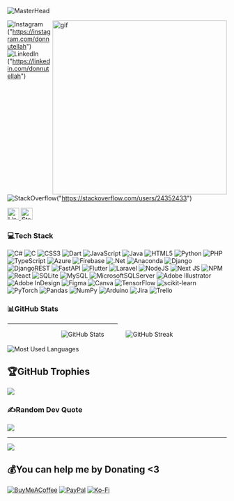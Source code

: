 ![MasterHead](https://i.ibb.co/V3chh9j/donnalynnn-1600-x-350-px.png)

<img align="right" alt="gif" height="400" src="https://media1.giphy.com/media/v1.Y2lkPTc5MGI3NjExamgwOGptMTB6NTR3eWtidXg4ZWV0cWg5NjM5bzUwNmZ4YTd4cHc4ZCZlcD12MV9pbnRlcm5hbF9naWZfYnlfaWQmY3Q9cw/GtzQjfXMnEoRi1ml1Y/giphy.gif">


    
![Instagram](https://img.shields.io/badge/Instagram-%20-white?logo=cat&logoColor=white&labelColor=789798&color=789798)("https://instagram.com/donnutellah")
![LinkedIn](https://img.shields.io/badge/LinkedIn-%20-white?logo=cat&logoColor=white&labelColor=789798&color=789798)("https://linkedin.com/donnutellah")
![StackOverflow](https://img.shields.io/badge/StackOverflow-%20-white?logo=cat&logoColor=white&labelColor=789798&color=789798)("https://stackoverflow.com/users/24352433")



  <a href="https://linkedin.com/in/donnalynnn">
    <img height="27" src="https://i.ibb.co/FzY5tsD/2.png" alt="LinkedIn"/>
  </a>
  <a href="https://stackoverflow.com/users/24352433">
    <img height="27" src="https://i.ibb.co/3dgZDCt/3.png" alt="Stack Overflow"/>
  </a>



<h3 align="left">💻Tech Stack</h3>

![C#](https://img.shields.io/badge/c%23-%23239120.svg?style=flat&logo=c-sharp&logoColor=white) ![C](https://img.shields.io/badge/c-%2300599C.svg?style=flat&logo=c&logoColor=white) ![CSS3](https://img.shields.io/badge/css3-%231572B6.svg?style=flat&logo=css3&logoColor=white) ![Dart](https://img.shields.io/badge/dart-%230175C2.svg?style=flat&logo=dart&logoColor=white) ![JavaScript](https://img.shields.io/badge/javascript-%23323330.svg?style=flat&logo=javascript&logoColor=%23F7DF1E) ![Java](https://img.shields.io/badge/java-%23ED8B00.svg?style=flat&logo=java&logoColor=white) ![HTML5](https://img.shields.io/badge/html5-%23E34F26.svg?style=flat&logo=html5&logoColor=white) ![Python](https://img.shields.io/badge/python-3670A0?style=flat&logo=python&logoColor=ffdd54) ![PHP](https://img.shields.io/badge/php-%23777BB4.svg?style=flat&logo=php&logoColor=white) ![TypeScript](https://img.shields.io/badge/typescript-%23007ACC.svg?style=flat&logo=typescript&logoColor=white) ![Azure](https://img.shields.io/badge/azure-%230072C6.svg?style=flat&logo=azure-devops&logoColor=white) ![Firebase](https://img.shields.io/badge/firebase-%23039BE5.svg?style=flat&logo=firebase) ![.Net](https://img.shields.io/badge/.NET-5C2D91?style=flat&logo=.net&logoColor=white) ![Anaconda](https://img.shields.io/badge/Anaconda-%2344A833.svg?style=flat&logo=anaconda&logoColor=white) ![Django](https://img.shields.io/badge/django-%23092E20.svg?style=flat&logo=django&logoColor=white) ![DjangoREST](https://img.shields.io/badge/DJANGO-REST-ff1709?style=flat&logo=django&logoColor=white&color=ff1709&labelColor=gray) ![FastAPI](https://img.shields.io/badge/FastAPI-005571?style=flat&logo=fastapi) ![Flutter](https://img.shields.io/badge/Flutter-%2302569B.svg?style=flat&logo=Flutter&logoColor=white) ![Laravel](https://img.shields.io/badge/laravel-%23FF2D20.svg?style=flat&logo=laravel&logoColor=white) ![NodeJS](https://img.shields.io/badge/node.js-6DA55F?style=flat&logo=node.js&logoColor=white) ![Next JS](https://img.shields.io/badge/Next-black?style=flat&logo=next.js&logoColor=white) ![NPM](https://img.shields.io/badge/NPM-%23000000.svg?style=flat&logo=npm&logoColor=white) ![React](https://img.shields.io/badge/react-%2320232a.svg?style=flat&logo=react&logoColor=%2361DAFB) ![SQLite](https://img.shields.io/badge/sqlite-%2307405e.svg?style=flat&logo=sqlite&logoColor=white) ![MySQL](https://img.shields.io/badge/mysql-%2300f.svg?style=flat&logo=mysql&logoColor=white) ![MicrosoftSQLServer](https://img.shields.io/badge/Microsoft%20SQL%20Sever-CC2927?style=flat&logo=microsoft%20sql%20server&logoColor=white) ![Adobe Illustrator](https://img.shields.io/badge/adobeillustrator-%23FF9A00.svg?style=flat&logo=adobeillustrator&logoColor=white) ![Adobe InDesign](https://img.shields.io/badge/Adobe%20InDesign-49021F?style=flat&logo=adobeindesign&logoColor=white) 	![Figma](https://img.shields.io/badge/figma-%23F24E1E.svg?style=flat&logo=figma&logoColor=white) ![Canva](https://img.shields.io/badge/Canva-%2300C4CC.svg?style=flat&logo=Canva&logoColor=white) ![TensorFlow](https://img.shields.io/badge/TensorFlow-%23FF6F00.svg?style=flat&logo=TensorFlow&logoColor=white) ![scikit-learn](https://img.shields.io/badge/scikit--learn-%23F7931E.svg?style=flat&logo=scikit-learn&logoColor=white) ![PyTorch](https://img.shields.io/badge/PyTorch-%23EE4C2C.svg?style=flat&logo=PyTorch&logoColor=white) ![Pandas](https://img.shields.io/badge/pandas-%23150458.svg?style=flat&logo=pandas&logoColor=white) ![NumPy](https://img.shields.io/badge/numpy-%23013243.svg?style=flat&logo=numpy&logoColor=white) ![Arduino](https://img.shields.io/badge/-Arduino-00979D?style=flat&logo=Arduino&logoColor=white) ![Jira](https://img.shields.io/badge/jira-%230A0FFF.svg?style=flat&logo=jira&logoColor=white) ![Trello](https://img.shields.io/badge/Trello-%23026AA7.svg?style=flat&logo=Trello&logoColor=white)



<h3 align="left">📊GitHub Stats </h3>

<div align="left">
  <hr style="width:50%;border:0.1px solid #ccc;"/>

  <!-- Flexbox-like effect for side-by-side images -->
  <div style="display: flex; justify-content: center; align-items: center; gap: 50px;">
   <img src="https://github-readme-stats.vercel.app/api?username=donnalynnn&show_icons=true&theme=react&locale=en" alt="GitHub Stats" />
   <img src="https://github-readme-streak-stats.herokuapp.com/?user=donnalynnn&theme=react" alt="GitHub Streak" />
    
  </div>

  <br/>

  <!-- Single image below -->
  <div>
    <img src="https://github-readme-stats.vercel.app/api/top-langs?username=donnalynnn&show_icons=true&theme=react&locale=en&layout=compact" alt="Most Used Languages" />
  </div>
</div>

## 🏆GitHub Trophies
![](https://github-trophies.vercel.app/?username=donnalynnn&theme=nord&no-frame=false&no-bg=true&margin-w=4)

### ✍️Random Dev Quote
![](https://quotes-github-readme.vercel.app/api?type=horizontal&theme=tokyonight)

---
[![](https://visitcount.itsvg.in/api?id=donnalynnn&icon=9&color=9)](https://visitcount.itsvg.in)

  ## 💰You can help me by Donating <3
  [![BuyMeACoffee](https://img.shields.io/badge/Buy%20Me%20a%20Coffee-ffdd00?style=for-the-badge&logo=buy-me-a-coffee&logoColor=black)](https://buymeacoffee.com/donnalynnn) [![PayPal](https://img.shields.io/badge/PayPal-00457C?style=for-the-badge&logo=paypal&logoColor=white)](https://paypal.me/DonnalynReroma) [![Ko-Fi](https://img.shields.io/badge/Ko--fi-F16061?style=for-the-badge&logo=ko-fi&logoColor=white)](https://ko-fi.com/donnalynnn) 

